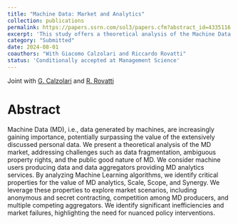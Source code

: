 ```yaml
---
title: "Machine Data: Market and Analytics"
collection: publications
permalink: https://papers.ssrn.com/sol3/papers.cfm?abstract_id=4335116
excerpt: 'This study offers a theoretical analysis of the Machine Data (MD) market, emphasizing its growing importance over personal data. It examines challenges like data fragmentation, unclear property rights, and the public good nature of MD. The analysis focuses on machine users generating data and aggregators providing MD analytics, identifying key properties—Scale, Scope, and Synergy—that influence the value of MD. The study explores various market scenarios, uncovering inefficiencies and market failures, and suggests the need for targeted policy interventions.'
category: "Submitted"
date: 2024-08-01
coauthors: "With Giacomo Calzolari and Riccardo Rovatti"
status: 'Conditionally accepted at Management Science'
---
```


Joint with [G. Calzolari](https://sites.google.com/view/giacomo-calzolari) and [R. Rovatti](https://www.unibo.it/sitoweb/riccardo.rovatti)

Abstract
=========

Machine Data (MD), i.e., data generated by machines, are increasingly gaining importance, potentially surpassing the value of the extensively discussed personal data. We present a theoretical analysis of the MD market, addressing challenges such as data fragmentation, ambiguous property rights, and the public good nature of MD. We consider machine users producing data and data aggregators providing MD analytics services. By analyzing Machine Learning algorithms, we identify critical properties for the value of MD analytics,  Scale, Scope, and Synergy. We leverage these properties to explore market scenarios, including anonymous and secret contracting, competition among MD producers, and multiple competing aggregators. We identify significant inefficiencies and market failures, highlighting the need for nuanced policy interventions.